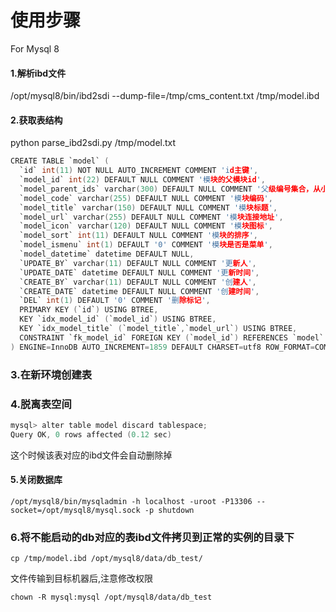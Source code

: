 # 使用步骤
For Mysql 8
#### 1.解析ibd文件
/opt/mysql8/bin/ibd2sdi --dump-file=/tmp/cms_content.txt /tmp/model.ibd


#### 2.获取表结构
python parse_ibd2sdi.py /tmp/model.txt
```c
CREATE TABLE `model` (
  `id` int(11) NOT NULL AUTO_INCREMENT COMMENT 'id主键',
  `model_id` int(22) DEFAULT NULL COMMENT '模块的父模块id',
  `model_parent_ids` varchar(300) DEFAULT NULL COMMENT '父级编号集合，从小到大排序',
  `model_code` varchar(255) DEFAULT NULL COMMENT '模块编码',
  `model_title` varchar(150) DEFAULT NULL COMMENT '模块标题',
  `model_url` varchar(255) DEFAULT NULL COMMENT '模块连接地址',
  `model_icon` varchar(120) DEFAULT NULL COMMENT '模块图标',
  `model_sort` int(11) DEFAULT NULL COMMENT '模块的排序',
  `model_ismenu` int(1) DEFAULT '0' COMMENT '模块是否是菜单',
  `model_datetime` datetime DEFAULT NULL,
  `UPDATE_BY` varchar(11) DEFAULT NULL COMMENT '更新人',
  `UPDATE_DATE` datetime DEFAULT NULL COMMENT '更新时间',
  `CREATE_BY` varchar(11) DEFAULT NULL COMMENT '创建人',
  `CREATE_DATE` datetime DEFAULT NULL COMMENT '创建时间',
  `DEL` int(1) DEFAULT '0' COMMENT '删除标记',
  PRIMARY KEY (`id`) USING BTREE,
  KEY `idx_model_id` (`model_id`) USING BTREE,
  KEY `idx_model_title` (`model_title`,`model_url`) USING BTREE,
  CONSTRAINT `fk_model_id` FOREIGN KEY (`model_id`) REFERENCES `model` (`id`) ON DELETE CASCADE ON UPDATE NO ACTION
) ENGINE=InnoDB AUTO_INCREMENT=1859 DEFAULT CHARSET=utf8 ROW_FORMAT=COMPACT COMMENT='模块表';
```

### 3.在新环境创建表


### 4.脱离表空间
```c
mysql> alter table model discard tablespace;
Query OK, 0 rows affected (0.12 sec)
```
这个时候该表对应的ibd文件会自动删除掉


#### 5.关闭数据库
`/opt/mysql8/bin/mysqladmin -h localhost -uroot -P13306 --socket=/opt/mysql8/mysql.sock -p shutdown`

### 6.将不能启动的db对应的表ibd文件拷贝到正常的实例的目录下
`cp /tmp/model.ibd /opt/mysql8/data/db_test/`

文件传输到目标机器后,注意修改权限

`chown -R mysql:mysql /opt/mysql8/data/db_test`


